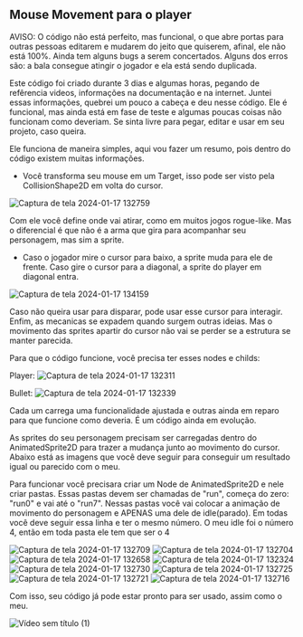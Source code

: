 
Mouse Movement para o player
-
AVISO: O código não está perfeito, mas funcional, o que abre portas para outras pessoas editarem e mudarem do jeito que quiserem, afinal, ele não está 100%. Ainda tem alguns bugs a serem concertados. Alguns dos erros são: a bala consegue atingir o jogador e ela está sendo duplicada.

Este código foi criado durante 3 dias e algumas horas, pegando de refêrencia videos, informações na documentação e na internet. Juntei essas informações, quebrei um pouco a cabeça e deu nesse código. Ele é funcional, mas ainda está em fase de teste e algumas poucas coisas não funcionam como deveriam. Se sinta livre para pegar, editar e usar em seu projeto, caso queira.

Ele funciona de maneira simples, aqui vou fazer um resumo, pois dentro do código existem muitas informações. 
* Você transforma seu mouse em um Target, isso pode ser visto pela CollisionShape2D em volta do cursor.

![Captura de tela 2024-01-17 132759](https://github.com/KaySDellaCapa/mouse-moviment/assets/140545612/3b20fa20-00c0-4bcd-9e9b-091c1afc7e9d)

Com ele você define onde vai atirar, como em muitos jogos rogue-like. Mas o diferencial é que não é a arma que gira para acompanhar seu personagem, mas sim a sprite. 
* Caso o jogador mire o cursor para baixo, a sprite muda para ele de frente. Caso gire o cursor para a diagonal, a sprite do player em diagonal entra.

![Captura de tela 2024-01-17 134159](https://github.com/KaySDellaCapa/mouse-moviment/assets/140545612/25793309-cbc6-42b1-ab27-14e546d06a88)

Caso não queira usar para disparar, pode usar esse cursor para interagir. Enfim, as mecanicas se expadem quando surgem outras ideias. Mas o movimento das sprites apartir do cursor não vai se perder se a estrutura se manter parecida.

Para que o código funcione, você precisa ter esses nodes e childs:

Player:
![Captura de tela 2024-01-17 132311](https://github.com/KaySDellaCapa/mouse-moviment/assets/140545612/69ea89dd-2586-4c09-b52c-bebc7008dcc8)

Bullet:
![Captura de tela 2024-01-17 132339](https://github.com/KaySDellaCapa/mouse-moviment/assets/140545612/ef588644-f9f8-4a2f-97b0-785200a130f9)

Cada um carrega uma funcionalidade ajustada e outras ainda em reparo para que funcione como deveria. É um código ainda em evolução.

As sprites do seu personagem precisam ser carregadas dentro do AnimatedSprite2D para trazer a mudança junto ao movimento do cursor. Abaixo está as imagens que você deve seguir para conseguir um resultado igual ou parecido com o meu.

Para funcionar você precisara criar um Node de AnimatedSprite2D e nele criar pastas. Essas pastas devem ser chamadas de "run", começa do zero: "run0" e vai até o "run7". Nessas pastas você vai colocar a animação de movimento do personagem e APENAS uma dele de idle(parado). Em todas você deve seguir essa linha e ter o mesmo número. O meu idle foi o número 4, então em toda pasta ele tem que ser o 4

![Captura de tela 2024-01-17 132709](https://github.com/KaySDellaCapa/mouse-moviment/assets/140545612/84513cf0-1c30-444c-94c9-f2678ef8a603)
![Captura de tela 2024-01-17 132704](https://github.com/KaySDellaCapa/mouse-moviment/assets/140545612/c38de0f7-bcbe-4998-88d1-f7275e189f98)
![Captura de tela 2024-01-17 132658](https://github.com/KaySDellaCapa/mouse-moviment/assets/140545612/f5a10204-112d-4034-aa19-5f412ca58d4f)
![Captura de tela 2024-01-17 132324](https://github.com/KaySDellaCapa/mouse-moviment/assets/140545612/8cc30677-5839-4ccb-a736-b45d4a7568e6)
![Captura de tela 2024-01-17 132730](https://github.com/KaySDellaCapa/mouse-moviment/assets/140545612/8006b892-ca0b-4713-964e-7b2e5bd88472)
![Captura de tela 2024-01-17 132725](https://github.com/KaySDellaCapa/mouse-moviment/assets/140545612/e8e03842-8a3a-409c-9afa-cf3ba44526d6)
![Captura de tela 2024-01-17 132721](https://github.com/KaySDellaCapa/mouse-moviment/assets/140545612/c562e9bf-bf85-4e1a-9282-984c4524a712)
![Captura de tela 2024-01-17 132716](https://github.com/KaySDellaCapa/mouse-moviment/assets/140545612/bbac10e4-a556-47a8-be74-f76103c23473)

Com isso, seu código já pode estar pronto para ser usado, assim como o meu.

![Vídeo sem título (1)](https://github.com/KaySDellaCapa/mouse-moviment/assets/140545612/4ccf6514-41c4-45e8-b15b-e0ceb297cb15)

